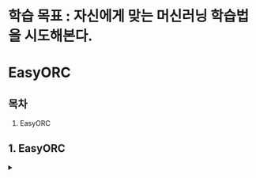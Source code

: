 # 학습 목표 : 자신에게 맞는 머신러닝 학습법을 시도해본다.

# EasyORC 

## 목차

1. EasyORC

## 1. EasyORC

<details>
<summary></summary>
<div markdown="1">

## **1-1. EasyORC란?**

Python에서 **이미지로부터 텍스트를 추출 할 수 있게 해주는 오픈 소스 OCR 라이브러리**

**[설치 방법]**

```terminal
pip install easyocr
```

## **1-2. 중국어 교통 표지판 인식**

```python3
import easyocr
import cv2
import matplotlib.pyplot as plt

# 1. 이미지 불러오기 
reader = easyocr.Reader(['ch_tra', 'en'], gpu=False)
img_path = '../img/chinese_tra.jpg'
img = cv2.imread(img_path)

# 2. 이미지 텍스트 인식 
result = reader.readtext(img_path)
print(result)

# 3. 인식된 텍스트 확인해보기 

THRESHOLD = 0.5

for bbox, text, conf in result:
    if conf >= THRESHOLD:
        print(text)
        cv2.rectangle(img, pt1=bbox[0], pt2=bbox[2], color=(0, 255, 0), thickness=2)
    plt.figure(figsize=(8,8))
    plt.imshow(cv2.cvtColor(img, cv2.COLOR_BGR2RGB))
    plt.axis('off')
    plt.show()

cv2.waitKey(0)
cv2.destroyAllWindows()
```

**[출력 결과]**

<img width="512" height="327" alt="image" src="https://github.com/user-attachments/assets/08eda18b-8b9e-49bd-9d13-6e1d854e2c4c" />

<img width="801" height="866" alt="image" src="https://github.com/user-attachments/assets/a81a65d3-4555-4562-8e77-097b0cf7d3d5" />

<img width="106" height="121" alt="image" src="https://github.com/user-attachments/assets/a943e67a-cce3-43c8-99d8-cd2fea17cd98" />

## **1-3. 한국 교통 표지판 인식**

```python3
import easyocr
import cv2
import matplotlib.pyplot as plt
import matplotlib.font_manager as fm

font_path = "C:/Windows/Fonts/batang.ttc"  # 바탕체
fontprop = fm.FontProperties(fname=font_path, size=14)
plt.rc('font', family=fontprop.get_name())

# EasyOCR 리더: 한글 + 영어 사용
reader = easyocr.Reader(['ko', 'en'], gpu=False)

# 교통 표지판 이미지 경로
img_path = '../img/ko_sign.png'  # ← 여기에 교통표지판 이미지 파일 이름

# 이미지 로드
img = cv2.imread(img_path)

# OCR 수행
results = reader.readtext(img)

# 결과 출력 및 시각화
for bbox, text, conf in results:
    print(f"[인식된 글자] {text} (신뢰도: {conf:.2f})")

    # 박스 그리기
    (top_left, top_right, bottom_right, bottom_left) = bbox
    top_left = tuple(map(int, top_left))
    bottom_right = tuple(map(int, bottom_right))

    cv2.rectangle(img, top_left, bottom_right, (0, 255, 0), 2)
    cv2.putText(img, text, (top_left[0], top_left[1] - 10),
                cv2.FONT_HERSHEY_SIMPLEX, 0.9, (0, 0, 255), 2)

# 이미지 출력
plt.figure(figsize=(10, 10))
plt.imshow(cv2.cvtColor(img, cv2.COLOR_BGR2RGB))
plt.axis('off')
plt.title('OCR 결과')
plt.show()
```

**[출력 결과]**

<img width="476" height="329" alt="image" src="https://github.com/user-attachments/assets/9d1cb551-bb05-4332-bbf3-37a81ab716e9" />

<img width="789" height="568" alt="image" src="https://github.com/user-attachments/assets/4b958f53-138d-4793-85f8-601a00a38982" />


<img width="330" height="276" alt="image" src="https://github.com/user-attachments/assets/be41518e-a04d-416f-ae03-38ed65dcdd81" />

</div>
</details>

